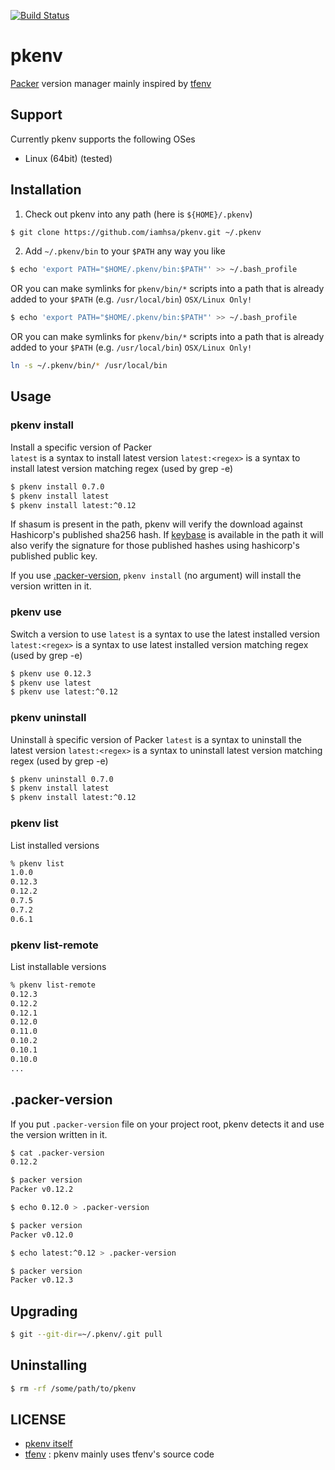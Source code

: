 [![Build Status](https://travis-ci.org/iamhsa/pkenv.svg?branch=master)](https://travis-ci.org/iamhsa/pkenv)

# pkenv
[Packer](https://www.packer.io/) version manager mainly inspired by [tfenv](https://github.com/kamatama41/tfenv)

## Support
Currently pkenv supports the following OSes
- Linux (64bit) (tested)

## Installation
1. Check out pkenv into any path (here is `${HOME}/.pkenv`)

  ```sh
  $ git clone https://github.com/iamhsa/pkenv.git ~/.pkenv
  ```

2. Add `~/.pkenv/bin` to your `$PATH` any way you like

  ```sh
  $ echo 'export PATH="$HOME/.pkenv/bin:$PATH"' >> ~/.bash_profile
  ```

  OR you can make symlinks for `pkenv/bin/*` scripts into a path that is already added to your `$PATH` (e.g. `/usr/local/bin`) `OSX/Linux Only!`

  ```sh
  $ echo 'export PATH="$HOME/.pkenv/bin:$PATH"' >> ~/.bash_profile
  ```

  OR you can make symlinks for `pkenv/bin/*` scripts into a path that is already added to your `$PATH` (e.g. `/usr/local/bin`) `OSX/Linux Only!`

  ```sh
  ln -s ~/.pkenv/bin/* /usr/local/bin
  ``` 

## Usage
### pkenv install
Install a specific version of Packer  
`latest` is a syntax to install latest version
`latest:<regex>` is a syntax to install latest version matching regex (used by grep -e)
```sh
$ pkenv install 0.7.0
$ pkenv install latest
$ pkenv install latest:^0.12
```

If shasum is present in the path, pkenv will verify the download against Hashicorp's published sha256 hash. If [keybase](https://keybase.io/) is available in the path it will also verify the signature for those published hashes using hashicorp's published public key. 

If you use [.packer-version](#packer-version), `pkenv install` (no argument) will install the version written in it.

### pkenv use
Switch a version to use
`latest` is a syntax to use the latest installed version
`latest:<regex>` is a syntax to use latest installed version matching regex (used by grep -e)
```sh
$ pkenv use 0.12.3
$ pkenv use latest
$ pkenv use latest:^0.12

```
### pkenv uninstall
Uninstall à specific version of Packer
`latest` is a syntax to uninstall the latest version
`latest:<regex>` is a syntax to uninstall latest version matching regex (used by grep -e)
```sh
$ pkenv uninstall 0.7.0
$ pkenv install latest
$ pkenv install latest:^0.12
```

### pkenv list
List installed versions
```sh
% pkenv list
1.0.0
0.12.3
0.12.2
0.7.5
0.7.2
0.6.1
```

### pkenv list-remote
List installable versions
```sh
% pkenv list-remote
0.12.3
0.12.2
0.12.1
0.12.0
0.11.0
0.10.2
0.10.1
0.10.0
...
```

## .packer-version
If you put `.packer-version` file on your project root, pkenv detects it and use the version written in it.

```sh
$ cat .packer-version
0.12.2

$ packer version
Packer v0.12.2

$ echo 0.12.0 > .packer-version

$ packer version
Packer v0.12.0

$ echo latest:^0.12 > .packer-version

$ packer version
Packer v0.12.3
```

## Upgrading
```sh
$ git --git-dir=~/.pkenv/.git pull
```

## Uninstalling
```sh
$ rm -rf /some/path/to/pkenv
```

## LICENSE
- [pkenv itself](https://github.com/iamhsa/pkenv/blob/master/LICENSE)
- [tfenv](https://github.com/kamatama41/tfenv/blob/master/LICENSE) : pkenv mainly uses tfenv's source code

